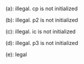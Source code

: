 (a): illegal. cp is not initialized

(b): illegal. p2 is not initialized

(c): illegal. ic is not initialized

(d): illegal. p3 is not initialized

(e): legal
